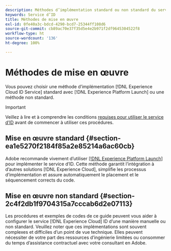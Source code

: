 ```yaml
---
description: Méthodes d’implémentation standard ou non standard du service Experience Cloud Identity.
keywords: Service d’ID
title: Méthodes de mise en œuvre
exl-id: 0fe40a3c-bdcd-4290-bcd7-25344ff108d6
source-git-commit: cb89ac70e37f35d5e4e2b971f2df9645304522f8
workflow-type: ht
source-wordcount: '136'
ht-degree: 100%

---
```


# Méthodes de mise en œuvre

Vous pouvez choisir une méthode d’implémentation [!DNL Experience Cloud ID Service] standard avec [!DNL Experience Platform Launch] ou une méthode non standard.

>[!IMPORTANT]
>
>Veillez à lire et à comprendre les conditions [requises pour utiliser le service d’ID](../reference/requirements.md) avant de commencer à utiliser ces procédures.

## Mise en œuvre standard {#section-ea1e5270f2184f85a2e85214a6ac60cb}

Adobe recommande vivement d’utiliser [[!DNL Experience Platform Launch]](https://experienceleague.adobe.com/docs/launch/using/implement/solutions/idservice-save.html?lang=fr) pour implémenter le service d’ID. Cette méthode garantit l’intégration à d’autres solutions [!DNL Experience Cloud], simplifie les processus d’implémentation et assure automatiquement le placement et le séquencement corrects du code.

## Mise en œuvre non standard {#section-2c4f2db1f9704315a7cccab6d2e07113}

Les procédures et exemples de codes de ce guide peuvent vous aider à configurer le service [!DNL Experience Cloud] ID d’une manière manuelle ou non standard. Veuillez noter que ces implémentations sont souvent complexes et difficiles d’un point de vue technique. Elles peuvent nécessiter de votre part des ressources d’ingénierie limitées ou consommer du temps d’assistance contractuel avec votre consultant en Adobe.
